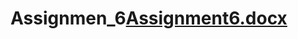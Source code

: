 # Assignmen_6[Assignment6.docx](https://github.com/mu-se373-180704026/Assignmen_6/files/8525006/Assignment6.docx)
